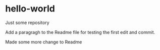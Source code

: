 # hello-world
Just some repository

Add a paragragh to the Readme file for testing 
the first edit and commit.

Made some more change to Readme
